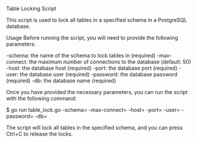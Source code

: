 Table Locking Script

This script is used to lock all tables in a specified schema in a PostgreSQL database.

Usage
Before running the script, you will need to provide the following parameters:

-schema: the name of the schema to lock tables in (required)
-max-connect: the maximum number of connections to the database (default: 50)
-host: the database host (required)
-port: the database port (required)
-user: the database user (required)
-password: the database password (required)
-db: the database name (required)

Once you have provided the necessary parameters, you can run the script with the following command:


$ go run table_lock.go -schema=<schema> -max-connect=<maxConnect> -host=<dbHost> -port=<dbPort> -user=<dbUser> -password=<dbPassword> -db=<dbName>

The script will lock all tables in the specified schema, and you can press Ctrl+C to release the locks.
